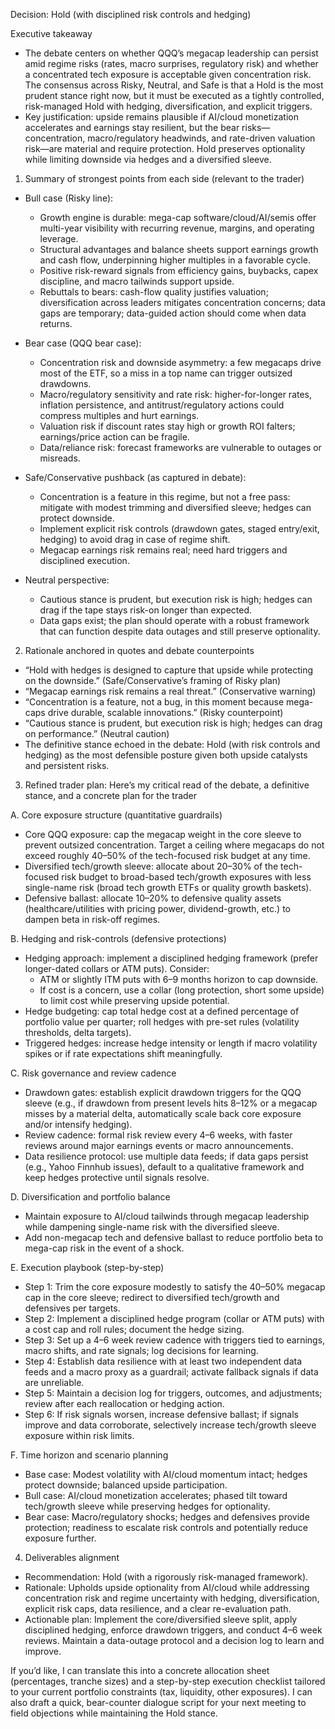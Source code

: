 Decision: Hold (with disciplined risk controls and hedging)

Executive takeaway
- The debate centers on whether QQQ’s megacap leadership can persist amid regime risks (rates, macro surprises, regulatory risk) and whether a concentrated tech exposure is acceptable given concentration risk. The consensus across Risky, Neutral, and Safe is that a Hold is the most prudent stance right now, but it must be executed as a tightly controlled, risk-managed Hold with hedging, diversification, and explicit triggers.
- Key justification: upside remains plausible if AI/cloud monetization accelerates and earnings stay resilient, but the bear risks—concentration, macro/regulatory headwinds, and rate-driven valuation risk—are material and require protection. Hold preserves optionality while limiting downside via hedges and a diversified sleeve.

1) Summary of strongest points from each side (relevant to the trader)
- Bull case (Risky line): 
  - Growth engine is durable: mega-cap software/cloud/AI/semis offer multi-year visibility with recurring revenue, margins, and operating leverage.
  - Structural advantages and balance sheets support earnings growth and cash flow, underpinning higher multiples in a favorable cycle.
  - Positive risk-reward signals from efficiency gains, buybacks, capex discipline, and macro tailwinds support upside.
  - Rebuttals to bears: cash-flow quality justifies valuation; diversification across leaders mitigates concentration concerns; data gaps are temporary; data-guided action should come when data returns.

- Bear case (QQQ bear case):
  - Concentration risk and downside asymmetry: a few megacaps drive most of the ETF, so a miss in a top name can trigger outsized drawdowns.
  - Macro/regulatory sensitivity and rate risk: higher-for-longer rates, inflation persistence, and antitrust/regulatory actions could compress multiples and hurt earnings.
  - Valuation risk if discount rates stay high or growth ROI falters; earnings/price action can be fragile.
  - Data/reliance risk: forecast frameworks are vulnerable to outages or misreads.

- Safe/Conservative pushback (as captured in debate):
  - Concentration is a feature in this regime, but not a free pass: mitigate with modest trimming and diversified sleeve; hedges can protect downside.
  - Implement explicit risk controls (drawdown gates, staged entry/exit, hedging) to avoid drag in case of regime shift.
  - Megacap earnings risk remains real; need hard triggers and disciplined execution.

- Neutral perspective:
  - Cautious stance is prudent, but execution risk is high; hedges can drag if the tape stays risk-on longer than expected.
  - Data gaps exist; the plan should operate with a robust framework that can function despite data outages and still preserve optionality.

2) Rationale anchored in quotes and debate counterpoints
- “Hold with hedges is designed to capture that upside while protecting on the downside.” (Safe/Conservative’s framing of Risky plan)
- “Megacap earnings risk remains a real threat.” (Conservative warning)
- “Concentration is a feature, not a bug, in this moment because mega-caps drive durable, scalable innovations.” (Risky counterpoint)
- “Cautious stance is prudent, but execution risk is high; hedges can drag on performance.” (Neutral caution)
- The definitive stance echoed in the debate: Hold (with risk controls and hedging) as the most defensible posture given both upside catalysts and persistent risks.

3) Refined trader plan: Here’s my critical read of the debate, a definitive stance, and a concrete plan for the trader

A. Core exposure structure (quantitative guardrails)
- Core QQQ exposure: cap the megacap weight in the core sleeve to prevent outsized concentration. Target a ceiling where megacaps do not exceed roughly 40–50% of the tech-focused risk budget at any time.
- Diversified tech/growth sleeve: allocate about 20–30% of the tech-focused risk budget to broad-based tech/growth exposures with less single-name risk (broad tech growth ETFs or quality growth baskets).
- Defensive ballast: allocate 10–20% to defensive quality assets (healthcare/utilities with pricing power, dividend-growth, etc.) to dampen beta in risk-off regimes.

B. Hedging and risk-controls (defensive protections)
- Hedging approach: implement a disciplined hedging framework (prefer longer-dated collars or ATM puts). Consider:
  - ATM or slightly ITM puts with 6–9 months horizon to cap downside.
  - If cost is a concern, use a collar (long protection, short some upside) to limit cost while preserving upside potential.
- Hedge budgeting: cap total hedge cost at a defined percentage of portfolio value per quarter; roll hedges with pre-set rules (volatility thresholds, delta targets).
- Triggered hedges: increase hedge intensity or length if macro volatility spikes or if rate expectations shift meaningfully.

C. Risk governance and review cadence
- Drawdown gates: establish explicit drawdown triggers for the QQQ sleeve (e.g., if drawdown from present levels hits 8–12% or a megacap misses by a material delta, automatically scale back core exposure and/or intensify hedging).
- Review cadence: formal risk review every 4–6 weeks, with faster reviews around major earnings events or macro announcements.
- Data resilience protocol: use multiple data feeds; if data gaps persist (e.g., Yahoo Finnhub issues), default to a qualitative framework and keep hedges protective until signals resolve.

D. Diversification and portfolio balance
- Maintain exposure to AI/cloud tailwinds through megacap leadership while dampening single-name risk with the diversified sleeve.
- Add non-megacap tech and defensive ballast to reduce portfolio beta to mega-cap risk in the event of a shock.

E. Execution playbook (step-by-step)
- Step 1: Trim the core exposure modestly to satisfy the 40–50% megacap cap in the core sleeve; redirect to diversified tech/growth and defensives per targets.
- Step 2: Implement a disciplined hedge program (collar or ATM puts) with a cost cap and roll rules; document the hedge sizing.
- Step 3: Set up a 4–6 week review cadence with triggers tied to earnings, macro shifts, and rate signals; log decisions for learning.
- Step 4: Establish data resilience with at least two independent data feeds and a macro proxy as a guardrail; activate fallback signals if data are unreliable.
- Step 5: Maintain a decision log for triggers, outcomes, and adjustments; review after each reallocation or hedging action.
- Step 6: If risk signals worsen, increase defensive ballast; if signals improve and data corroborate, selectively increase tech/growth sleeve exposure within risk limits.

F. Time horizon and scenario planning
- Base case: Modest volatility with AI/cloud momentum intact; hedges protect downside; balanced upside participation.
- Bull case: AI/cloud monetization accelerates; phased tilt toward tech/growth sleeve while preserving hedges for optionality.
- Bear case: Macro/regulatory shocks; hedges and defensives provide protection; readiness to escalate risk controls and potentially reduce exposure further.

4) Deliverables alignment
- Recommendation: Hold (with a rigorously risk-managed framework).
- Rationale: Upholds upside optionality from AI/cloud while addressing concentration risk and regime uncertainty with hedging, diversification, explicit risk caps, data resilience, and a clear re-evaluation path.
- Actionable plan: Implement the core/diversified sleeve split, apply disciplined hedging, enforce drawdown triggers, and conduct 4–6 week reviews. Maintain a data-outage protocol and a decision log to learn and improve.

If you’d like, I can translate this into a concrete allocation sheet (percentages, tranche sizes) and a step-by-step execution checklist tailored to your current portfolio constraints (tax, liquidity, other exposures). I can also draft a quick, bear-counter dialogue script for your next meeting to field objections while maintaining the Hold stance.